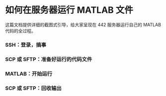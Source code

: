 # 如何在服务器运行 MATLAB 文件

这篇文档提供详细的截图式引导，给大家呈现在 442 服务器运行自己的 MATLAB 代码的全过程。

### SSH：登录，搞事

### SCP 或 SFTP：准备好运行的代码文件

### MATLAB：开始运行

### SCP 或 SFTP：回收输出
